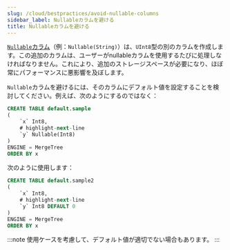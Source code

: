 ```yaml
---
slug: /cloud/bestpractices/avoid-nullable-columns
sidebar_label: Nullableカラムを避ける
title: Nullableカラムを避ける
---
```


[`Nullable`カラム](/sql-reference/data-types/nullable/)（例：`Nullable(String)`）は、`UInt8`型の別のカラムを作成します。この追加のカラムは、ユーザーがnullableカラムを使用するたびに処理しなければなりません。これにより、追加のストレージスペースが必要になり、ほぼ常にパフォーマンスに悪影響を及ぼします。

`Nullable`カラムを避けるには、そのカラムにデフォルト値を設定することを検討してください。例えば、次のようにするのではなく：

```sql
CREATE TABLE default.sample
(
    `x` Int8,
    # highlight-next-line
    `y` Nullable(Int8)
)
ENGINE = MergeTree
ORDER BY x
```
次のように使用します：

```sql
CREATE TABLE default.sample2
(
    `x` Int8,
    # highlight-next-line
    `y` Int8 DEFAULT 0
)
ENGINE = MergeTree
ORDER BY x
```

:::note
使用ケースを考慮して、デフォルト値が適切でない場合もあります。
:::
